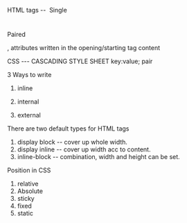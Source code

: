 HTML
tags --
    <img/> Single
    <h1></h1> Paired 

, attributes
    written in the opening/starting tag
    <tagname attr1="value" attr2="value">
        content
    </tagname>


CSS --- CASCADING STYLE SHEET
    key:value; pair

3 Ways to write
1. inline

2. internal
3. external

There are two default types for HTML tags
1. display block -- cover up whole width.
2. display inline -- cover up width acc to content.
3. inline-block -- combination, width and height can be set.


Position in CSS
1. relative
2. Absolute
3. sticky
4. fixed
5. static
